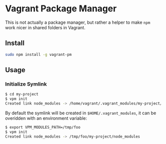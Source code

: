 # Vagrant Package Manager

This is not actually a package manager, but rather a helper to make `npm` work
nicer in shared folders in Vagrant.

## Install

```bash
sudo npm install -g vagrant-pm
```

## Usage

### Initialize Symlink

```bash
$ cd my-project
$ vpm init
Created link node_modules -> /home/vagrant/.vagrant_modules/my-project/node_modules
```

By default the symlink will be created in `$HOME/.vagrant_modules`, it can be
overidden with an environment variable:

```bash
$ export VPM_MODULES_PATH=/tmp/foo
$ vpm init
Created link node_modules -> /tmp/foo/my-project/node_modules
```
